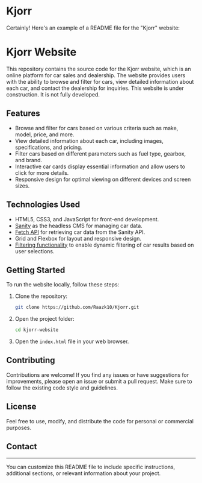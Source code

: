 # Kjorr

Certainly! Here's an example of a README file for the "Kjorr" website:

# Kjorr Website

This repository contains the source code for the Kjorr website, which is an online platform for car sales and dealership. The website provides users with the ability to browse and filter for cars, view detailed information about each car, and contact the dealership for inquiries.
This website is under construction. It is not fully developed.

## Features

- Browse and filter for cars based on various criteria such as make, model, price, and more.
- View detailed information about each car, including images, specifications, and pricing.
- Filter cars based on different parameters such as fuel type, gearbox, and brand.
- Interactive car cards display essential information and allow users to click for more details.
- Responsive design for optimal viewing on different devices and screen sizes.

## Technologies Used

- HTML5, CSS3, and JavaScript for front-end development.
- [Sanity](https://www.sanity.io/) as the headless CMS for managing car data.
- [Fetch API](https://developer.mozilla.org/en-US/docs/Web/API/Fetch_API) for retrieving car data from the Sanity API.
- Grid and Flexbox for layout and responsive design.
- [Filtering functionality](./filterCar.js) to enable dynamic filtering of car results based on user selections.

## Getting Started

To run the website locally, follow these steps:

1. Clone the repository:

   ```bash
   git clone https://github.com/Raazk10/Kjorr.git
   ```

2. Open the project folder:

   ```bash
   cd kjorr-website
   ```

3. Open the `index.html` file in your web browser.

## Contributing

Contributions are welcome! If you find any issues or have suggestions for improvements, please open an issue or submit a pull request. Make sure to follow the existing code style and guidelines.

## License

Feel free to use, modify, and distribute the code for personal or commercial purposes.

## Contact


---

You can customize this README file to include specific instructions, additional sections, or relevant information about your project.


